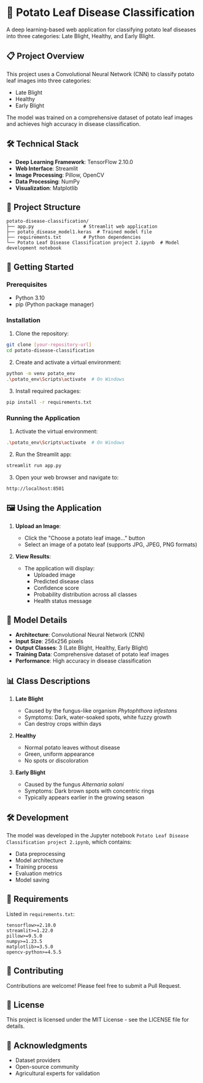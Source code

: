 # 🥔 Potato Leaf Disease Classification

A deep learning-based web application for classifying potato leaf diseases into three categories: Late Blight, Healthy, and Early Blight.

## 📋 Project Overview

This project uses a Convolutional Neural Network (CNN) to classify potato leaf images into three categories:
- Late Blight
- Healthy
- Early Blight

The model was trained on a comprehensive dataset of potato leaf images and achieves high accuracy in disease classification.

## 🛠️ Technical Stack

- **Deep Learning Framework**: TensorFlow 2.10.0
- **Web Interface**: Streamlit
- **Image Processing**: Pillow, OpenCV
- **Data Processing**: NumPy
- **Visualization**: Matplotlib

## 📁 Project Structure

```
potato-disease-classification/
├── app.py                  # Streamlit web application
├── potato_disease_model1.keras  # Trained model file
├── requirements.txt        # Python dependencies
└── Potato Leaf Disease Classification project 2.ipynb  # Model development notebook
```

## 🚀 Getting Started

### Prerequisites

- Python 3.10
- pip (Python package manager)

### Installation

1. Clone the repository:
```bash
git clone [your-repository-url]
cd potato-disease-classification
```

2. Create and activate a virtual environment:
```bash
python -m venv potato_env
.\potato_env\Scripts\activate  # On Windows
```

3. Install required packages:
```bash
pip install -r requirements.txt
```

### Running the Application

1. Activate the virtual environment:
```bash
.\potato_env\Scripts\activate  # On Windows
```

2. Run the Streamlit app:
```bash
streamlit run app.py
```

3. Open your web browser and navigate to:
```
http://localhost:8501
```

## 🖼️ Using the Application

1. **Upload an Image**:
   - Click the "Choose a potato leaf image..." button
   - Select an image of a potato leaf (supports JPG, JPEG, PNG formats)

2. **View Results**:
   - The application will display:
     - Uploaded image
     - Predicted disease class
     - Confidence score
     - Probability distribution across all classes
     - Health status message

## 🧠 Model Details

- **Architecture**: Convolutional Neural Network (CNN)
- **Input Size**: 256x256 pixels
- **Output Classes**: 3 (Late Blight, Healthy, Early Blight)
- **Training Data**: Comprehensive dataset of potato leaf images
- **Performance**: High accuracy in disease classification

## 📊 Class Descriptions

1. **Late Blight**
   - Caused by the fungus-like organism *Phytophthora infestans*
   - Symptoms: Dark, water-soaked spots, white fuzzy growth
   - Can destroy crops within days

2. **Healthy**
   - Normal potato leaves without disease
   - Green, uniform appearance
   - No spots or discoloration

3. **Early Blight**
   - Caused by the fungus *Alternaria solani*
   - Symptoms: Dark brown spots with concentric rings
   - Typically appears earlier in the growing season

## 🛠️ Development

The model was developed in the Jupyter notebook `Potato Leaf Disease Classification project 2.ipynb`, which contains:
- Data preprocessing
- Model architecture
- Training process
- Evaluation metrics
- Model saving

## 📝 Requirements

Listed in `requirements.txt`:
```
tensorflow>=2.10.0
streamlit>=1.22.0
pillow>=9.5.0
numpy>=1.23.5
matplotlib>=3.5.0
opencv-python>=4.5.5
```

## 🤝 Contributing

Contributions are welcome! Please feel free to submit a Pull Request.

## 📄 License

This project is licensed under the MIT License - see the LICENSE file for details.

## 🙏 Acknowledgments

- Dataset providers
- Open-source community
- Agricultural experts for validation 
